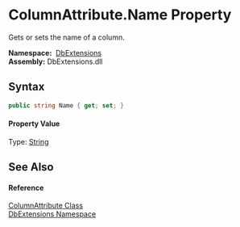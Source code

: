 ColumnAttribute.Name Property
=============================
Gets or sets the name of a column.

  **Namespace:**  [DbExtensions][1]  
  **Assembly:** DbExtensions.dll

Syntax
------

```csharp
public string Name { get; set; }
```

#### Property Value
Type: [String][2]

See Also
--------

#### Reference
[ColumnAttribute Class][3]  
[DbExtensions Namespace][1]  

[1]: ../README.md
[2]: http://msdn.microsoft.com/en-us/library/s1wwdcbf
[3]: README.md